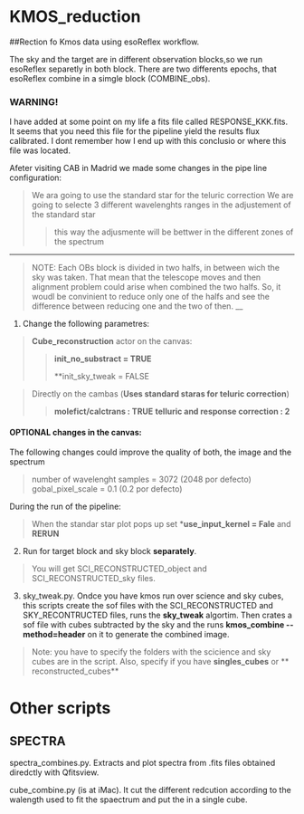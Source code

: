 # KMOS_reduction

##Rection fo Kmos data using esoReflex workflow.

The sky and the target are in different observation blocks,so we run esoReflex separetly in both block. 
There are two differents epochs, that esoReflex combine in a simgle block (COMBINE_obs). 

### WARNING!
I have added at some point on my life a fits file called RESPONSE_KKK.fits. It seems that you need this file for the pipeline
yield the results flux calibrated. I dont remember how I end up with this conclusio or where this file was located.

Afeter visiting CAB in Madrid we made some changes in the pipe line configuration:
> We ara going to use the standard star for the teluric correction
> We are going to selecte 3 different wavelenghts ranges in the adjustement of the standard star
>> this way the adjusmente will be bettwer in the different zones of the spectrum
___
>NOTE: 
>Each OBs block is divided in two halfs, in between wich the sky was taken. That
>mean that the telescope moves and then alignment problem could arise when 
>combined the two halfs. So, it woudl be convinient to reduce only one of the 
>halfs and see the difference between reducing one and the two of then.
__

1. Change the following parametres:
> **Cube_reconstruction** actor on the canvas:
>
>> **init_no_substract = TRUE**
>>
>> **init_sky_tweak = FALSE

> Directly on the cambas (**Uses standard staras for teluric correction**)
> 
>> **molefict/calctrans : TRUE**
>> **telluric and response correction : 2**

#### OPTIONAL changes in the canvas:
The following changes could  improve the quality of both, the image and the spectrum

> number of wavelenght samples = 3072 (2048 por defecto)
> gobal_pixel_scale = 0.1 (0.2 por defecto) 

During the run of the pipeline:
> When the standar star plot pops up set ***use_input_kernel = Fale** and **RERUN**

2. Run for target block and sky block **separately**.
> You will get SCI_RECONSTRUCTED_object and SCI_RECONSTRUCTED_sky files.

3. sky_tweak.py. Ondce you have kmos run over science and sky cubes, this scripts
create the sof files with the SCI_RECONSTRUCTED and SKY_RECONTRUCTED files, 
runs the  **sky_tweak** algortim. Then crates a sof file with cubes subtracted 
by the sky and the runs **kmos_combine --method=header**  on it to generate 
the combined image.
> Note: you have to specify the folders with the scicience and sky cubes are 
> in the script. Also, specify if you have **singles_cubes** or ** reconstructed_cubes**

# Other scripts
## SPECTRA

spectra_combines.py. Extracts and plot spectra from .fits files obtained 
diredctly with Qfitsview. 

cube_combine.py (is at iMac). It cut the different redcution according to the 
walength used to fit the spaectrum and put the in a single cube.